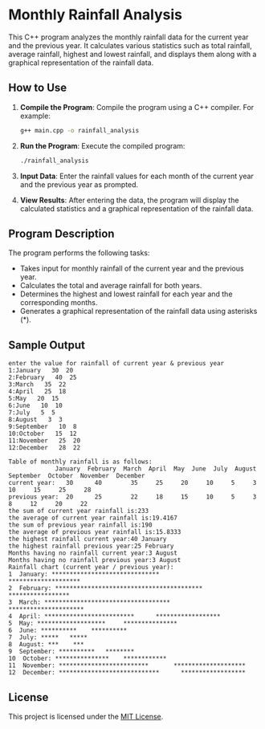 # Monthly Rainfall Analysis

This C++ program analyzes the monthly rainfall data for the current year and the previous year. It calculates various statistics such as total rainfall, average rainfall, highest and lowest rainfall, and displays them along with a graphical representation of the rainfall data.

## How to Use

1. **Compile the Program**: Compile the program using a C++ compiler. For example:
    ```bash
    g++ main.cpp -o rainfall_analysis
    ```

2. **Run the Program**: Execute the compiled program:
    ```bash
    ./rainfall_analysis
    ```

3. **Input Data**: Enter the rainfall values for each month of the current year and the previous year as prompted.

4. **View Results**: After entering the data, the program will display the calculated statistics and a graphical representation of the rainfall data.

## Program Description

The program performs the following tasks:

- Takes input for monthly rainfall of the current year and the previous year.
- Calculates the total and average rainfall for both years.
- Determines the highest and lowest rainfall for each year and the corresponding months.
- Generates a graphical representation of the rainfall data using asterisks (\*).

## Sample Output

```
enter the value for rainfall of current year & previous year 
1:January   30  20
2:February   40  25
3:March   35  22
4:April   25  18
5:May   20  15
6:June   10  10
7:July   5  5
8:August   3  3
9:September   10  8
10:October   15  12
11:November   25  20
12:December   28  22

Table of monthly rainfall is as follows:
             January  February  March  April  May  June  July  August  September  October  November  December  
current year:   30      40        35     25     20     10     5     3     10     15     25     28     
previous year:  20      25        22     18     15     10     5     3      8     12     20     22     
the sum of current year rainfall is:233
the average of current year rainfall is:19.4167
the sum of previous year rainfall is:190
the average of previous year rainfall is:15.8333
the highest rainfall current year:40 January
the highest rainfall previous year:25 February
Months having no rainfall current year:3 August
Months having no rainfall previous year:3 August
Rainfall chart (current year / previous year):
1  January: ******************************         ********************         
2  February: *****************************************        *****************
3  March: ***********************************       *********************
4  April: *************************      ******************
5  May: *******************     ***************
6  June: **********    **********
7  July: *****   *****
8  August: ***    ***
9  September: **********   ********
10  October: ***************    ************
11  November: *************************       ********************
12  December: ****************************      ******************
```

## License

This project is licensed under the [MIT License](LICENSE).